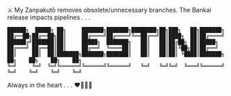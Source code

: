 :crossed_swords: My Zanpakutō removes obsolete/unnecessary branches. The Bankai release impacts pipelines . . .

    ██████╗  █████╗ ██╗     ███████╗███████╗████████╗██╗███╗   ██╗███████╗                            
    ██╔══██╗██╔══██╗██║     ██╔════╝██╔════╝╚══██╔══╝██║████╗  ██║██╔════╝                            
    ██████╔╝███████║██║     █████╗  ███████╗   ██║   ██║██╔██╗ ██║█████╗                              
    ██╔═══╝ ██╔══██║██║     ██╔══╝  ╚════██║   ██║   ██║██║╚██╗██║██╔══╝                              
    ██║     ██║  ██║███████╗███████╗███████║   ██║   ██║██║ ╚████║███████╗    ██╗    ██╗    ██╗    ██╗
    ╚═╝     ╚═╝  ╚═╝╚══════╝╚══════╝╚══════╝   ╚═╝   ╚═╝╚═╝  ╚═══╝╚══════╝    ╚═╝    ╚═╝    ╚═╝    ╚═╝

Always in the heart . . . :heart::black_heart::white_heart::green_heart:
